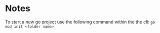 # Notes

To start a new go project use the following command within the the cli: `go mod init <folder name>`
